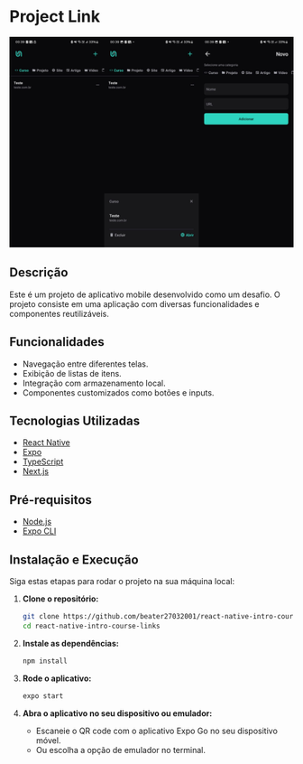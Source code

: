 # Project Link

![Link](img.png)

## Descrição

Este é um projeto de aplicativo mobile desenvolvido como um desafio. O projeto consiste em uma aplicação com diversas funcionalidades e componentes reutilizáveis.

## Funcionalidades

- Navegação entre diferentes telas.
- Exibição de listas de itens.
- Integração com armazenamento local.
- Componentes customizados como botões e inputs.

## Tecnologias Utilizadas

- [React Native](https://reactnative.dev)
- [Expo](https://expo.dev)
- [TypeScript](https://www.typescriptlang.org)
- [Next.js](https://nextjs.org)

## Pré-requisitos

- [Node.js](https://nodejs.org/)
- [Expo CLI](https://docs.expo.dev/more/expo-cli/)

## Instalação e Execução

Siga estas etapas para rodar o projeto na sua máquina local:

1. **Clone o repositório:**

   ```bash
   git clone https://github.com/beater27032001/react-native-intro-course-links.git
   cd react-native-intro-course-links
   ```

2. **Instale as dependências:**

   ```bash
   npm install
   ```

3. **Rode o aplicativo:**

   ```bash
   expo start
   ```

4. **Abra o aplicativo no seu dispositivo ou emulador:**

   - Escaneie o QR code com o aplicativo Expo Go no seu dispositivo móvel.
   - Ou escolha a opção de emulador no terminal.
